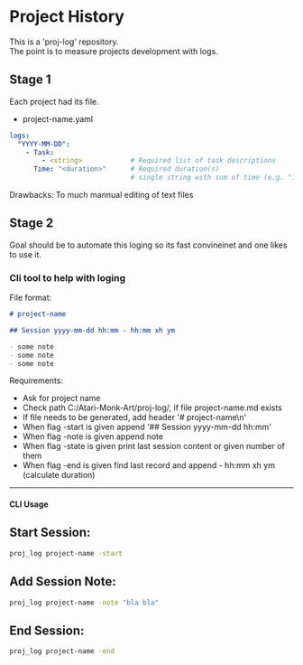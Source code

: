 # Project History

This is a 'proj-log' repository.  
The point is to measure projects development with logs.

## Stage 1

Each project had its file.  

- project-name.yaml

```yaml
logs:
  "YYYY-MM-DD":
    - Task:
        - <string>            # Required list of task descriptions
      Time: "<duration>"      # Required duration(s)
                              # single string with sum of time (e.g. "1h10m", "30m")
```

Drawbacks: To much mannual editing of text files

## Stage 2

Goal should be to automate this loging so its fast convineinet and one likes to use it. 

### Cli tool to help with loging

File format:

```md
# project-name

## Session yyyy-mm-dd hh:mm - hh:mm xh ym

- some note
- some note
- some note
```

Requirements:

- Ask for project name
- Check path C:/Atari-Monk-Art/proj-log/, if file project-name.md exists
- If file needs to be generated, add header '# project-name\n'
- When flag -start is given append '## Session yyyy-mm-dd hh:mm'
- When flag -note is given append note
- When flag -state is given print last session content or given number of them
- When flag -end is given find last record and append - hh:mm xh ym (calculate duration)

---

#### CLI Usage

## Start Session:

```sh
proj_log project-name -start
```

## Add Session Note:

```sh
proj_log project-name -note "bla bla"
```

## End Session: 

```sh
proj_log project-name -end
```
